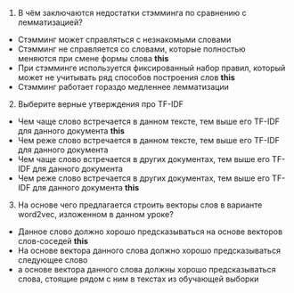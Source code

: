1. В чём заключаются недостатки стэмминга по сравнению с лемматизацией?

- Стэмминг может справляться с незнакомыми словами
- Стэмминг не справляется со словами, которые полностью меняются при смене формы слова  **this**
- При стэмминге используется фиксированный набор правил, который может не учитывать ряд способов построения слов    **this**
- Стэмминг работает гораздо медленнее лемматизации

2. Выберите верные утверждения про TF-IDF

- Чем чаще слово встречается в данном тексте, тем выше его TF-IDF для данного документа **this**
- Чем реже слово встречается в данном тексте, тем выше его TF-IDF для данного документа
- Чем чаще слово встречается в других документах, тем выше его TF-IDF для данного документа
- Чем реже слово встречается в других документах, тем выше его TF-IDF для данного документа **this**

3. На основе чего предлагается строить векторы слов в варианте word2vec, изложенном в данном уроке?

- Данное слово должно хорошо предсказываться на основе векторов слов-соседей **this**
- На основе вектора данного слова должно хорошо предсказываться следующее слово
- а основе вектора данного слова должны хорошо предсказываться слова, стоящие рядом с ним в текстах из обучающей выборки
